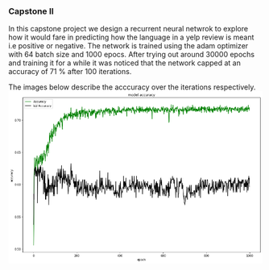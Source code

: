 ### Capstone II

In this capstone project we design a recurrent neural netwrok to explore how it would fare in predicting how the language in a yelp review is meant i.e positive or negative. The network is trained using the adam optimizer with 64 batch size and 1000 epocs. After trying out around 30000 epochs and training it for a while it was noticed that the network capped at an accuracy of 71 % after 100 iterations. 

The images below describe the acccuracy over the iterations respectively.
![The accuracy over the iterations.](images/download.png)

